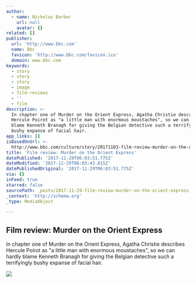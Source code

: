```yaml
---
author:
  - name: Nicholas Barber
    url: null
    avatar: {}
related: []
publisher:
  url: 'http://www.bbc.com'
  name: Bbc
  favicon: 'http://www.bbc.com/favicon.ico'
  domain: www.bbc.com
keywords:
  - story
  - story
  - story
  - image
  - film-reviews
  - ''
  - film
description: >-
  In chapter one of Murder on the Orient Express, Agatha Christie describes
  Hercule Poirot as "a little man with enormous moustaches", so we can hardly
  blame Kenneth Branagh for giving the Belgian detective such a terrifyingly
  bushy expanse of facial hair.
app_links: []
isBasedOnUrl: >-
  http://www.bbc.com/culture/story/20171103-film-review-murder-on-the-orient-express
title: 'Film review: Murder on the Orient Express'
datePublished: '2017-11-29T06:03:51.775Z'
dateModified: '2017-11-29T06:03:43.815Z'
datePublishedOriginal: '2017-11-29T06:03:51.775Z'
via: {}
inFeed: true
starred: false
sourcePath: _posts/2017-11-29-film-review-murder-on-the-orient-express.md
_context: 'http://schema.org'
_type: MediaObject

---
```

<article style=""><h1>Film review: Murder on the Orient Express</h1><p>In chapter one of Murder on the Orient Express, Agatha Christie describes Hercule Poirot as "a little man with enormous moustaches", so we can hardly blame Kenneth Branagh for giving the Belgian detective such a terrifyingly bushy expanse of facial hair.</p><img src="http://ichef.bbci.co.uk/wwfeatures/live/624_351/images/live/p0/5l/y7/p05ly761.jpg" /></article>